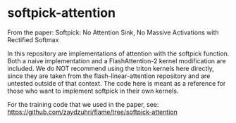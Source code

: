 # softpick-attention

From the paper:
Softpick: No Attention Sink, No Massive Activations with Rectified Softmax

In this repository are implementations of attention with the softpick function. Both a naive implementation and a FlashAttention-2 kernel modification are included. We do NOT recommend using the triton kernels here directly, since they are taken from the flash-linear-attention repository and are untested outside of that context. The code here is meant as a reference for those who want to implement softpick in their own kernels.

For the training code that we used in the paper, see:
https://github.com/zaydzuhri/flame/tree/softpick-attention
